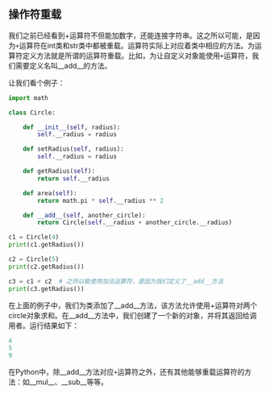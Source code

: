 
## 操作符重载

我们之前已经看到+运算符不但能加数字，还能连接字符串。这之所以可能，是因为`+`运算符在int类和str类中都被重载。运算符实际上对应着类中相应的方法。为运算符定义方法就是所谓的运算符重载。比如，为让自定义对象能使用`+`运算符，我们需要定义名叫\_\_add\_\_的方法。

让我们看个例子：

```python
import math

class Circle:

    def __init__(self, radius):
        self.__radius = radius

    def setRadius(self, radius):
        self.__radius = radius

    def getRadius(self):
        return self.__radius

    def area(self):
        return math.pi * self.__radius ** 2

    def __add__(self, another_circle):
        return Circle(self.__radius + another_circle.__radius)

c1 = Circle(4)
print(c1.getRadius())

c2 = Circle(5)
print(c2.getRadius())

c3 = c1 + c2  # 之所以能使用加法运算符，是因为我们定义了__add__方法
print(c3.getRadius())
```

在上面的例子中，我们为类添加了\_\_add\_\_方法，该方法允许使用+运算符对两个circle对象求和。在\_\_add\_\_方法中，我们创建了一个新的对象，并将其返回给调用者。运行结果如下：

```python
4
5
9
```

在Python中，除\_\_add\_\_方法对应`+`运算符之外，还有其他能够重载运算符的方法：如\_\_mul\_\_、\_\_sub\_\_等等。

